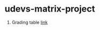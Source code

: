 # udevs-matrix-project
1. Grading table [link](https://docs.google.com/spreadsheets/d/1aLzw-9aSL3SsKrEyBjyVDUP0zA9frsa9tE2xEAYcPuM/edit?usp=sharing)